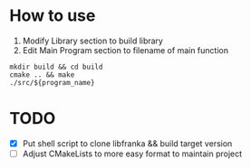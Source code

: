 # How to use

1. Modify Library section to build library
2. Edit Main Program section to filename of main function

```
mkdir build && cd build
cmake .. && make
./src/${program_name}
```

# TODO
- [x] Put shell script to clone libfranka && build target version
- [ ] Adjust CMakeLists to more easy format to maintain project
